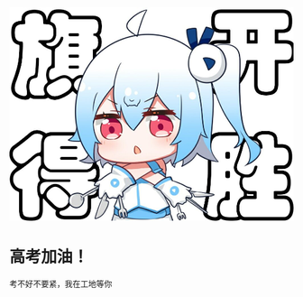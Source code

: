 <html lang="en">
<head>
    <meta charset="UTF-8">
    <title>web萌新QAQ</title>
</head>
<body>
<img src="旗开得胜.jpg"/>    
<h1>高考加油！</h1>
<p>考不好不要紧，我在工地等你</p>    
</body>
</html>
